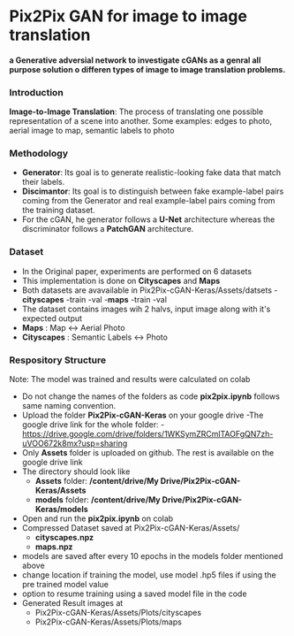 # Pix2Pix GAN for image to image translation
#### a Generative adversial network to investigate cGANs as a genral all purpose solution o differen types of image to image translation problems.

### Introduction

**Image-to-Image Translation**: The process of translating one possible representation of a scene into another.
Some examples: edges to photo, aerial image to map, semantic labels to photo

### Methodology 
- **Generator**: Its goal is to generate realistic-looking fake data that match their labels.
- **Discimantor**: Its goal is to distinguish between fake example-label pairs coming from the Generator and real example-label pairs coming from the training dataset.
- For the cGAN, he generator follows a **U-Net** architecture whereas the discriminator follows a **PatchGAN** architecture.


### Dataset
- In the Original paper, experiments are performed on 6 datasets
- This implementation is done on **Cityscapes** and **Maps**
- Both datasets are avavailable in Pix2Pix-cGAN-Keras/Assets/datsets
  -**cityscapes**
    -train
    -val
  -**maps**
    -train
    -val
- The dataset contains images wih 2 halvs, input image along with it's expected output
- **Maps** : Map <-> Aerial Photo 
- **Cityscapes** : Semantic Labels <-> Photo



### Respository Structure
Note: The model was trained and results were calculated on colab

- Do not change the names of the folders as code **pix2pix.ipynb** follows same naming convention.
- Upload the folder **Pix2Pix-cGAN-Keras** on your google drive
  -The google drive link for the whole folder:
  -https://drive.google.com/drive/folders/1WKSymZRCmlTAOFgQN7zh-uVOO672k8mx?usp=sharing
- Only **Assets** folder is uploaded on github. The rest is available on the google drive link
- The directory should look like 
  - **Assets** folder: **/content/drive/My Drive/Pix2Pix-cGAN-Keras/Assets**  
  - **models** folder: **/content/drive/My Drive/Pix2Pix-cGAN-Keras/models**
- Open and run the **pix2pix.ipynb** on colab
- Compressed Dataset saved at Pix2Pix-cGAN-Keras/Assets/
  - **cityscapes.npz**
  - **maps.npz**
- models are saved after every 10 epochs in the models folder mentioned above
- change location if training the model, use model .hp5 files if using the pre trained model value
- option to resume training using a saved model file in the code
- Generated Result images at 
  - Pix2Pix-cGAN-Keras/Assets/Plots/cityscapes
  - Pix2Pix-cGAN-Keras/Assets/Plots/maps

